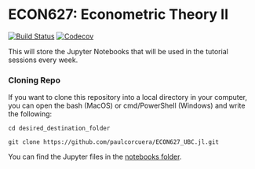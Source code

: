 # ECON627: Econometric Theory II 

[![Build Status](https://travis-ci.com/paulcorcuera/ECON627_UBC.jl.svg?branch=master)](https://travis-ci.com/paulcorcuera/ECON627_2020.jl)
[![Codecov](https://codecov.io/gh/paulcorcuera/ECON627_UBC.jl/branch/master/graph/badge.svg)](https://codecov.io/gh/paulcorcuera/ECON627_UBC.jl)

This will store the Jupyter Notebooks that will be used in the tutorial sessions every week. 

### Cloning Repo

If you want to clone this repository into a local directory in your computer, you can open the bash (MacOS) or cmd/PowerShell (Windows)
and write the following:

``
cd desired_destination_folder
``

``
git clone https://github.com/paulcorcuera/ECON627_UBC.jl.git
``

You can find the Jupyter files in the [notebooks folder](https://github.com/paulcorcuera/ECON627_UBC.jl/tree/master/notebooks).
